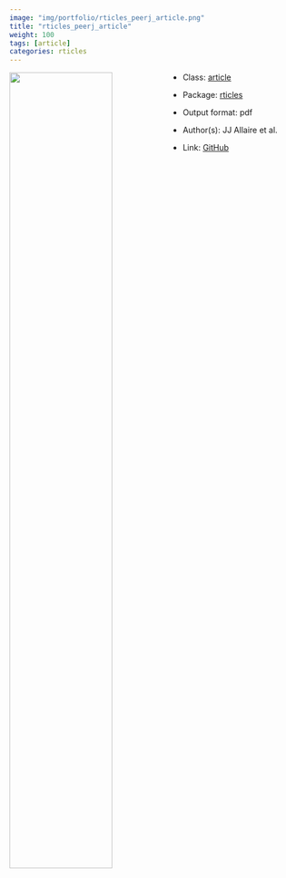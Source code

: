 ```yaml
---
image: "img/portfolio/rticles_peerj_article.png"
title: "rticles_peerj_article"
weight: 100
tags: [article]
categories: rticles
---
```




<!--more-->

<p><a href="../../img/portfolio/rticles_peerj_article.png"><img class = "jf-image-shadow" src="../../img/portfolio/rticles_peerj_article.png", width="60%"  align="left"></a></p>



- Class: [article](../../tags/article)
- Package: [rticles](rticles)
- Output format: pdf

- Author(s): JJ Allaire et al.
- Link: [GitHub](https://github.com/rstudio/rticles)


